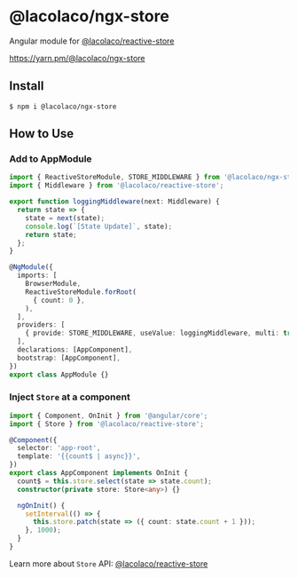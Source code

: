 # @lacolaco/ngx-store

Angular module for [@lacolaco/reactive-store](https://github.com/lacolaco/reactive-store)

https://yarn.pm/@lacolaco/ngx-store

## Install

```
$ npm i @lacolaco/ngx-store
```

## How to Use

### Add to AppModule

```ts
import { ReactiveStoreModule, STORE_MIDDLEWARE } from '@lacolaco/ngx-store';
import { Middleware } from '@lacolaco/reactive-store';

export function loggingMiddleware(next: Middleware) {
  return state => {
    state = next(state);
    console.log(`[State Update]`, state);
    return state;
  };
}

@NgModule({
  imports: [
    BrowserModule,
    ReactiveStoreModule.forRoot(
      { count: 0 },
    ),
  ],
  providers: [
    { provide: STORE_MIDDLEWARE, useValue: loggingMiddleware, multi: true },
  ],
  declarations: [AppComponent],
  bootstrap: [AppComponent],
})
export class AppModule {}
```

### Inject `Store` at a component

```ts
import { Component, OnInit } from '@angular/core';
import { Store } from '@lacolaco/reactive-store';

@Component({
  selector: 'app-root',
  template: '{{count$ | async}}',
})
export class AppComponent implements OnInit {
  count$ = this.store.select(state => state.count);
  constructor(private store: Store<any>) {}

  ngOnInit() {
    setInterval(() => {
      this.store.patch(state => ({ count: state.count + 1 }));
    }, 1000);
  }
}
```

Learn more about `Store` API: [@lacolaco/reactive-store](https://github.com/lacolaco/reactive-store)